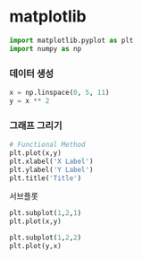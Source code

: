 # matplotlib

```py
import matplotlib.pyplot as plt
import numpy as np
```
### 데이터 생성

```py
x = np.linspace(0, 5, 11)
y = x ** 2
```

### 그래프 그리기

```py
# Functional Method
plt.plot(x,y)
plt.xlabel('X Label')
plt.ylabel('Y Label')
plt.title('Title')
```

서브플롯

```py
plt.subplot(1,2,1)
plt.plot(x,y)

plt.subplot(1,2,2)
plt.plot(y,x)
```
